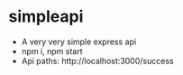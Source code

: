 # simpleapi
- A very very simple express api
- npm i, npm start
- Api paths: http://localhost:3000/success 
